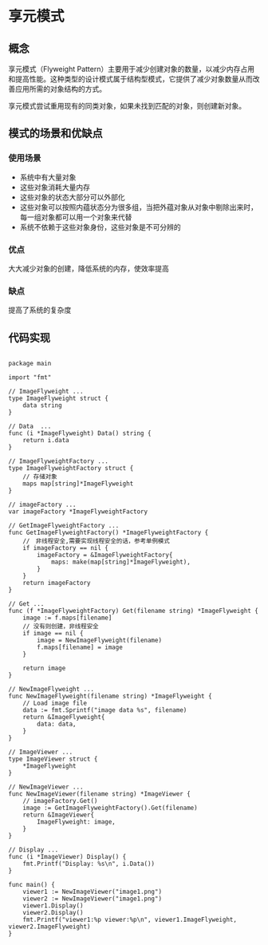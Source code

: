# 享元模式

## 概念

享元模式（Flyweight Pattern）主要用于减少创建对象的数量，以减少内存占用和提高性能。这种类型的设计模式属于结构型模式，它提供了减少对象数量从而改善应用所需的对象结构的方式。

享元模式尝试重用现有的同类对象，如果未找到匹配的对象，则创建新对象。

## 模式的场景和优缺点

### 使用场景

- 系统中有大量对象
- 这些对象消耗大量内存
- 这些对象的状态大部分可以外部化
- 这些对象可以按照内蕴状态分为很多组，当把外蕴对象从对象中剔除出来时，每一组对象都可以用一个对象来代替
- 系统不依赖于这些对象身份，这些对象是不可分辨的

### 优点

大大减少对象的创建，降低系统的内存，使效率提高

### 缺点

提高了系统的复杂度

## 代码实现

```golang

package main

import "fmt"

// ImageFlyweight ...
type ImageFlyweight struct {
	data string
}

// Data  ...
func (i *ImageFlyweight) Data() string {
	return i.data
}

// ImageFlyweightFactory ...
type ImageFlyweightFactory struct {
	// 存储对象
	maps map[string]*ImageFlyweight
}

// imageFactory ...
var imageFactory *ImageFlyweightFactory

// GetImageFlyweightFactory ...
func GetImageFlyweightFactory() *ImageFlyweightFactory {
	//　非线程安全,需要实现线程安全的话，参考单例模式
	if imageFactory == nil {
		imageFactory = &ImageFlyweightFactory{
			maps: make(map[string]*ImageFlyweight),
		}
	}
	return imageFactory
}

// Get ...
func (f *ImageFlyweightFactory) Get(filename string) *ImageFlyweight {
	image := f.maps[filename]
	// 没有则创建，非线程安全
	if image == nil {
		image = NewImageFlyweight(filename)
		f.maps[filename] = image
	}

	return image
}

// NewImageFlyweight ...
func NewImageFlyweight(filename string) *ImageFlyweight {
	// Load image file
	data := fmt.Sprintf("image data %s", filename)
	return &ImageFlyweight{
		data: data,
	}
}

// ImageViewer ...
type ImageViewer struct {
	*ImageFlyweight
}

// NewImageViewer ...
func NewImageViewer(filename string) *ImageViewer {
	// imageFactory.Get()
	image := GetImageFlyweightFactory().Get(filename)
	return &ImageViewer{
		ImageFlyweight: image,
	}
}

// Display ...
func (i *ImageViewer) Display() {
	fmt.Printf("Display: %s\n", i.Data())
}

func main() {
	viewer1 := NewImageViewer("image1.png")
	viewer2 := NewImageViewer("image1.png")
	viewer1.Display()
	viewer2.Display()
	fmt.Printf("viewer1:%p viewer:%p\n", viewer1.ImageFlyweight, viewer2.ImageFlyweight)
}
```
